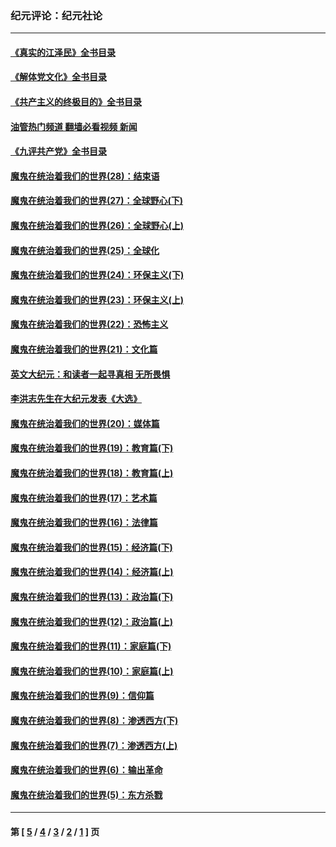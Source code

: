 ### 纪元评论：纪元社论
---
#### [《真实的江泽民》全书目录](../../pages/nsc422/n13721399.md?08310330) 
#### [《解体党文化》全书目录](../../pages/nsc422/n13721157.md?08310330) 
#### [《共产主义的终极目的》全书目录](../../pages/nsc422/n13721048.md?08310330) 
#### [油管热门频道 翻墙必看视频 新闻](ok?08310330)
#### [《九评共产党》全书目录](../../pages/nsc422/n13708085.md?08310330) 
#### [魔鬼在统治着我们的世界(28)：结束语](../../pages/nsc422/n10936246.md?08310330) 
#### [魔鬼在统治着我们的世界(27)：全球野心(下)](../../pages/nsc422/n10928319.md?08310330) 
#### [魔鬼在统治着我们的世界(26)：全球野心(上)](../../pages/nsc422/n10900318.md?08310330) 
#### [魔鬼在统治着我们的世界(25)：全球化](../../pages/nsc422/n10788205.md?08310330) 
#### [魔鬼在统治着我们的世界(24)：环保主义(下)](../../pages/nsc422/n10695307.md?08310330) 
#### [魔鬼在统治着我们的世界(23)：环保主义(上)](../../pages/nsc422/n10688613.md?08310330) 
#### [魔鬼在统治着我们的世界(22)：恐怖主义](../../pages/nsc422/n10614727.md?08310330) 
#### [魔鬼在统治着我们的世界(21)：文化篇](../../pages/nsc422/n10597706.md?08310330) 
#### [英文大纪元：和读者一起寻真相 无所畏惧](../../pages/nsc422/n12542027.md?08310330) 
#### [李洪志先生在大纪元发表《大选》](../../pages/nsc422/n12534746.md?08310330) 
#### [魔鬼在统治着我们的世界(20)：媒体篇](../../pages/nsc422/n10586579.md?08310330) 
#### [魔鬼在统治着我们的世界(19)：教育篇(下)](../../pages/nsc422/n10564808.md?08310330) 
#### [魔鬼在统治着我们的世界(18)：教育篇(上)](../../pages/nsc422/n10526970.md?08310330) 
#### [魔鬼在统治着我们的世界(17)：艺术篇](../../pages/nsc422/n10499093.md?08310330) 
#### [魔鬼在统治着我们的世界(16)：法律篇](../../pages/nsc422/n10485969.md?08310330) 
#### [魔鬼在统治着我们的世界(15)：经济篇(下)](../../pages/nsc422/n10469975.md?08310330) 
#### [魔鬼在统治着我们的世界(14)：经济篇(上)](../../pages/nsc422/n10457370.md?08310330) 
#### [魔鬼在统治着我们的世界(13)：政治篇(下)](../../pages/nsc422/n10448270.md?08310330) 
#### [魔鬼在统治着我们的世界(12)：政治篇(上)](../../pages/nsc422/n10444576.md?08310330) 
#### [魔鬼在统治着我们的世界(11)：家庭篇(下)](../../pages/nsc422/n10440961.md?08310330) 
#### [魔鬼在统治着我们的世界(10)：家庭篇(上)](../../pages/nsc422/n10435448.md?08310330) 
#### [魔鬼在统治着我们的世界(9)：信仰篇](../../pages/nsc422/n10432159.md?08310330) 
#### [魔鬼在统治着我们的世界(8)：渗透西方(下)](../../pages/nsc422/n10429603.md?08310330) 
#### [魔鬼在统治着我们的世界(7)：渗透西方(上)](../../pages/nsc422/n10426013.md?08310330) 
#### [魔鬼在统治着我们的世界(6)：输出革命](../../pages/nsc422/n10421536.md?08310330) 
#### [魔鬼在统治着我们的世界(5)：东方杀戮](../../pages/nsc422/n10417707.md?08310330) 

---
#### 第 [ [5](./5.md?08310330) / [4](./4.md?08310330) / [3](./3.md?08310330) / [2](./2.md?08310330) / [1](./1.md?08310330) ] 页
